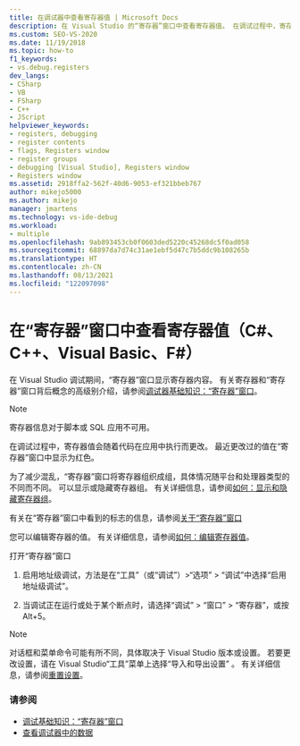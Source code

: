 ```yaml
---
title: 在调试器中查看寄存器值 | Microsoft Docs
description: 在 Visual Studio 的“寄存器”窗口中查看寄存器值。 在调试过程中，寄存器值会随着代码在应用中执行而更改。
ms.custom: SEO-VS-2020
ms.date: 11/19/2018
ms.topic: how-to
f1_keywords:
- vs.debug.registers
dev_langs:
- CSharp
- VB
- FSharp
- C++
- JScript
helpviewer_keywords:
- registers, debugging
- register contents
- flags, Registers window
- register groups
- debugging [Visual Studio], Registers window
- Registers window
ms.assetid: 2918ffa2-562f-40d6-9053-ef321bbeb767
author: mikejo5000
ms.author: mikejo
manager: jmartens
ms.technology: vs-ide-debug
ms.workload:
- multiple
ms.openlocfilehash: 9ab893453cb0f0603ded5220c45268dc5f0ad058
ms.sourcegitcommit: 68897da7d74c31ae1ebf5d47c7b5ddc9b108265b
ms.translationtype: HT
ms.contentlocale: zh-CN
ms.lasthandoff: 08/13/2021
ms.locfileid: "122097098"
---
```

# <a name="view-register-values-in-the-registers-window-c-c-visual-basic-f"></a>在“寄存器”窗口中查看寄存器值（C#、C++、Visual Basic、F#）

在 Visual Studio 调试期间，“寄存器”窗口显示寄存器内容。 有关寄存器和“寄存器”窗口背后概念的高级别介绍，请参阅[调试器基础知识：“寄存器”窗口](../debugger/debugging-basics-registers-window.md)。

> [!NOTE]
> 寄存器信息对于脚本或 SQL 应用不可用。

在调试过程中，寄存器值会随着代码在应用中执行而更改。 最近更改过的值在“寄存器”窗口中显示为红色。

为了减少混乱，“寄存器”窗口将寄存器组织成组，具体情况随平台和处理器类型的不同而不同。 可以显示或隐藏寄存器组。 有关详细信息，请参阅[如何：显示和隐藏寄存器组](../debugger/how-to-display-and-hide-register-groups.md)。

有关在“寄存器”窗口中看到的标志的信息，请参阅[关于“寄存器”窗口](../debugger/debugging-basics-registers-window.md)

您可以编辑寄存器的值。 有关详细信息，请参阅[如何：编辑寄存器值](../debugger/how-to-edit-a-register-value.md)。

打开“寄存器”窗口

1. 启用地址级调试，方法是在“工具”（或“调试”）>“选项” > “调试”中选择“启用地址级调试”。

1. 当调试正在运行或处于某个断点时，请选择“调试” > “窗口” > “寄存器”，或按 Alt+5。

>[!NOTE]
>对话框和菜单命令可能有所不同，具体取决于 Visual Studio 版本或设置。 若要更改设置，请在 Visual Studio“工具”菜单上选择“导入和导出设置” 。 有关详细信息，请参阅[重置设置](../ide/environment-settings.md#reset-settings)。

### <a name="see-also"></a>请参阅

- [调试基础知识：“寄存器”窗口](../debugger/debugging-basics-registers-window.md)
- [查看调试器中的数据](../debugger/viewing-data-in-the-debugger.md)
